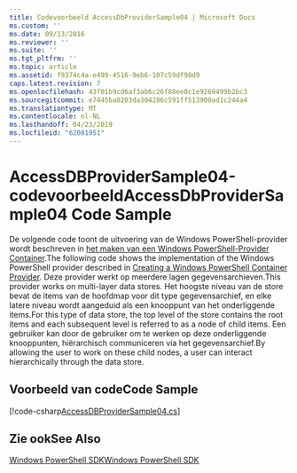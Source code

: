 ```yaml
---
title: Codevoorbeeld AccessDbProviderSample04 | Microsoft Docs
ms.custom: ''
ms.date: 09/13/2016
ms.reviewer: ''
ms.suite: ''
ms.tgt_pltfrm: ''
ms.topic: article
ms.assetid: f9374c4a-e499-4516-9eb6-107c59df98d9
caps.latest.revision: 7
ms.openlocfilehash: 43f01b9cd6af3ab6c26f88ee0c1e9269499b2bc3
ms.sourcegitcommit: e7445ba8203da304286c591ff513900ad1c244a4
ms.translationtype: MT
ms.contentlocale: nl-NL
ms.lasthandoff: 04/23/2019
ms.locfileid: "62081951"
---
```

# <a name="accessdbprovidersample04-code-sample"></a><span data-ttu-id="35449-102">AccessDBProviderSample04-codevoorbeeld</span><span class="sxs-lookup"><span data-stu-id="35449-102">AccessDbProviderSample04 Code Sample</span></span>

<span data-ttu-id="35449-103">De volgende code toont de uitvoering van de Windows PowerShell-provider wordt beschreven in [het maken van een Windows PowerShell-Provider Container](./creating-a-windows-powershell-container-provider.md).</span><span class="sxs-lookup"><span data-stu-id="35449-103">The following code shows the implementation of the Windows PowerShell provider described in [Creating a Windows PowerShell Container Provider](./creating-a-windows-powershell-container-provider.md).</span></span> <span data-ttu-id="35449-104">Deze provider werkt op meerdere lagen gegevensarchieven.</span><span class="sxs-lookup"><span data-stu-id="35449-104">This provider works on multi-layer data stores.</span></span> <span data-ttu-id="35449-105">Het hoogste niveau van de store bevat de items van de hoofdmap voor dit type gegevensarchief, en elke latere niveau wordt aangeduid als een knooppunt van het onderliggende items.</span><span class="sxs-lookup"><span data-stu-id="35449-105">For this type of data store, the top level of the store contains the root items and each subsequent level is referred to as a node of child items.</span></span> <span data-ttu-id="35449-106">Een gebruiker kan door de gebruiker om te werken op deze onderliggende knooppunten, hiërarchisch communiceren via het gegevensarchief.</span><span class="sxs-lookup"><span data-stu-id="35449-106">By allowing the user to work on these child nodes, a user can interact hierarchically through the data store.</span></span>

## <a name="code-sample"></a><span data-ttu-id="35449-107">Voorbeeld van code</span><span class="sxs-lookup"><span data-stu-id="35449-107">Code Sample</span></span>

[!code-csharp[AccessDBProviderSample04.cs](../../powershell-sdk-samples/SDK-2.0/csharp/AccessDBProviderSample04/AccessDBProviderSample04.cs#L11-L1635 "AccessDBProviderSample04.cs")]

## <a name="see-also"></a><span data-ttu-id="35449-108">Zie ook</span><span class="sxs-lookup"><span data-stu-id="35449-108">See Also</span></span>

[<span data-ttu-id="35449-109">Windows PowerShell SDK</span><span class="sxs-lookup"><span data-stu-id="35449-109">Windows PowerShell SDK</span></span>](../windows-powershell-reference.md)